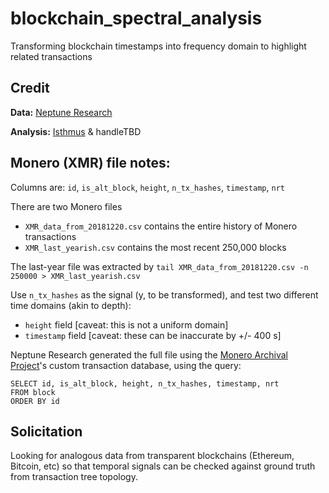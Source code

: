 # blockchain_spectral_analysis

Transforming blockchain timestamps into frequency domain to highlight related transactions

## Credit

**Data:** [Neptune Research](https://github.com/neptuneresearch)

**Analysis:** [Isthmus](https://github.com/mitchellptk) & handleTBD

## Monero (XMR) file notes:

Columns are: `id`, `is_alt_block`, `height`, `n_tx_hashes`, `timestamp`, `nrt`

There are two Monero files
-  `XMR_data_from_20181220.csv` contains the entire history of Monero transactions
-  `XMR_last_yearish.csv` contains the most recent 250,000 blocks 

The last-year file was extracted by `tail XMR_data_from_20181220.csv -n 250000 > XMR_last_yearish.csv`

Use `n_tx_hashes` as the signal (y, to be transformed), and test two different time domains (akin to depth):
-  `height` field [caveat: this is not a uniform domain]
-  `timestamp` field [caveat: these can be inaccurate by +/- 400 s]

Neptune Research generated the full file using the [Monero Archival Project](https://github.com/mitchellpkt/monero_archival_project)'s custom transaction database, using the query:

```
SELECT id, is_alt_block, height, n_tx_hashes, timestamp, nrt
FROM block
ORDER BY id
```

## Solicitation
Looking for analogous data from transparent blockchains (Ethereum, Bitcoin, etc) so that temporal signals can be checked against ground truth from transaction tree topology.
